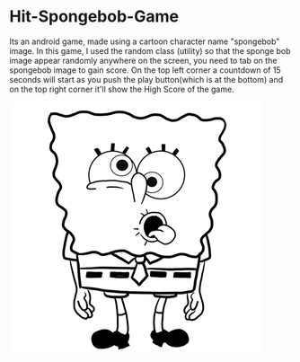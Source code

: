 # Hit-Spongebob-Game

Its an android game, made using a cartoon character name "spongebob" image. In this game, I used the random class (utility) so that the sponge bob image appear randomly anywhere on the screen, you need to tab on the spongebob image to gain score. On the top left corner a countdown of 15 seconds will start as you push the play button(which is at the bottom) and on the top right corner it'll show the High Score of the game.

![](app/src/main/res/drawable/toonface.png)
